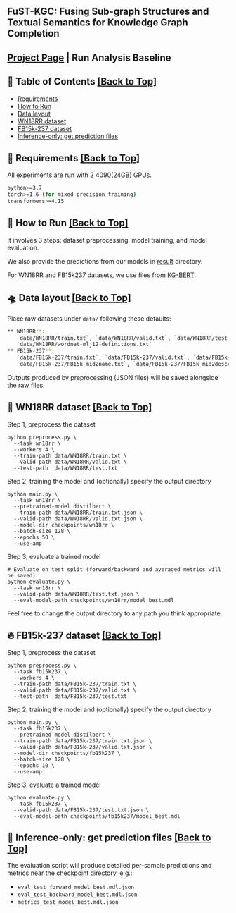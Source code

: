 ## FuST-KGC: Fusing Sub-graph Structures and Textual Semantics for Knowledge Graph Completion
## [Project Page](placeholder) | Run Analysis Baseline

## 📖 Table of Contents <a href="#top">[Back to Top]</a>

- [Requirements](#requirements-)
- [How to Run](#how-to-run-)
- [Data layout](#Data-layout-)
- [WN18RR dataset](#WN18RR-dataset-)
- [FB15k-237 dataset](#fb15k237-dataset-)
- [Inference-only: get prediction files](#inference-)


## 🌠 Requirements <a href="#top">[Back to Top]</a> <a name="requirements-"></a>
All experiments are run with 2 4090(24GB) GPUs.
```bash
python>=3.7
torch>=1.6 (for mixed precision training)
transformers>=4.15
```

## 📄 How to Run <a href="#top">[Back to Top]</a> <a name="how-to-run-"></a>

It involves 3 steps: dataset preprocessing, model training, and model evaluation.

We also provide the predictions from our models in [result](result/) directory.

For WN18RR and FB15k237 datasets, we use files from [KG-BERT](https://github.com/yao8839836/kg-bert).


## 🛸 Data layout <a href="#top">[Back to Top]</a> <a name="Data-layout-"></a>
Place raw datasets under `data/` following these defaults:
```bash
** WN18RR**:
   `data/WN18RR/train.txt`, `data/WN18RR/valid.txt`, `data/WN18RR/test.txt`
   `data/WN18RR/wordnet-mlj12-definitions.txt`
** FB15k-237**:
   `data/FB15k-237/train.txt`, `data/FB15k-237/valid.txt`, `data/FB15k-237/test.txt`
   `data/FB15k-237/FB15k_mid2name.txt`, `data/FB15k-237/FB15k_mid2description.txt`
```
Outputs produced by preprocessing (JSON files) will be saved alongside the raw files.

## 🚀 WN18RR dataset <a href="#top">[Back to Top]</a> <a name="WN18RR-dataset-"></a>

Step 1, preprocess the dataset
```
python preprocess.py \
  --task wn18rr \
  --workers 4 \
  --train-path data/WN18RR/train.txt \
  --valid-path data/WN18RR/valid.txt \
  --test-path  data/WN18RR/test.txt
```

Step 2, training the model and (optionally) specify the output directory 
```
python main.py \
  --task wn18rr \
  --pretrained-model distilbert \
  --train-path data/WN18RR/train.txt.json \
  --valid-path data/WN18RR/valid.txt.json \
  --model-dir checkpoints/wn18rr \
  --batch-size 128 \
  --epochs 50 \
  --use-amp
```

Step 3, evaluate a trained model
```
# Evaluate on test split (forward/backward and averaged metrics will be saved)
python evaluate.py \
  --task wn18rr \
  --valid-path data/WN18RR/test.txt.json \
  --eval-model-path checkpoints/wn18rr/model_best.mdl
```

Feel free to change the output directory to any path you think appropriate.

## 🔥 FB15k-237 dataset <a href="#top">[Back to Top]</a> <a name="fb15k237-dataset-"></a>

Step 1, preprocess the dataset
```
python preprocess.py \
  --task fb15k237 \
  --workers 4 \
  --train-path data/FB15k-237/train.txt \
  --valid-path data/FB15k-237/valid.txt \
  --test-path  data/FB15k-237/test.txt
```

Step 2, training the model and (optionally) specify the output directory 
```
python main.py \
  --task fb15k237 \
  --pretrained-model distilbert \
  --train-path data/FB15k-237/train.txt.json \
  --valid-path data/FB15k-237/valid.txt.json \
  --model-dir checkpoints/fb15k237 \
  --batch-size 128 \
  --epochs 10 \
  --use-amp
```

Step 3, evaluate a trained model
```
python evaluate.py \
  --task fb15k237 \
  --valid-path data/FB15k-237/test.txt.json \
  --eval-model-path checkpoints/fb15k237/model_best.mdl
```

## 🧪 Inference-only: get prediction files <a href="#top">[Back to Top]</a> <a name="inference-"></a>
The evaluation script will produce detailed per-sample predictions and metrics near the checkpoint directory, e.g.:
- `eval_test_forward_model_best.mdl.json`
- `eval_test_backward_model_best.mdl.json`
- `metrics_test_model_best.mdl.json`

